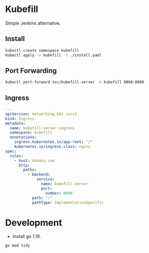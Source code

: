 # Kubefill

Simple Jenkins alternative.

## Install

```bash
kubectl create namespace kubefill
kubectl apply -n kubefill -f ./install.yaml
```

## Port Forwarding

```bash
kubectl port-forward svc/kubefill-server -n kubefill 8080:8080
```

## Ingress

```yaml
---
apiVersion: networking.k8s.io/v1
kind: Ingress
metadata:
  name: kubefill-server-ingress
  namespace: kubefill
  annotations:
    ingress.kubernetes.io/app-root: "/"
    kubernetes.io/ingress.class: nginx
spec:
  rules:
    - host: domain.com
      http:
        paths:
          - backend:
              service:
                name: kubefill-server
                port:
                  number: 8080
            path: "/"
            pathType: ImplementationSpecific
```

# Development

- Install go 1.19.

```bash
go mod tidy
```
